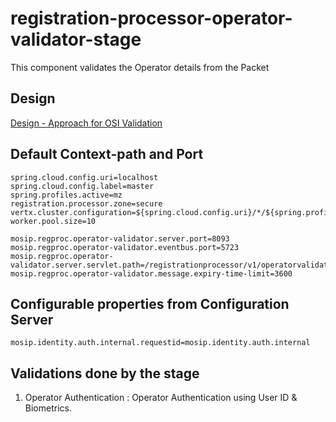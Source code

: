 # registration-processor-operator-validator-stage

This component validates the Operator details from the Packet

## Design

[Design - Approach for OSI Validation](https://github.com/mosip/registration/blob/master/design/registration-processor/Approach_for_OSI_validation.md)

## Default Context-path and Port
```
spring.cloud.config.uri=localhost
spring.cloud.config.label=master
spring.profiles.active=mz
registration.processor.zone=secure
vertx.cluster.configuration=${spring.cloud.config.uri}/*/${spring.profiles.active}/${spring.cloud.config.label}/hazelcast_${registration.processor.zone}.xml
worker.pool.size=10

mosip.regproc.operator-validator.server.port=8093
mosip.regproc.operator-validator.eventbus.port=5723
mosip.regproc.operator-validator.server.servlet.path=/registrationprocessor/v1/operatorvalidator
mosip.regproc.operator-validator.message.expiry-time-limit=3600
```
## Configurable properties from Configuration Server
```
mosip.identity.auth.internal.requestid=mosip.identity.auth.internal
```
## Validations done by the stage
1. Operator Authentication : Operator Authentication using User ID & Biometrics.